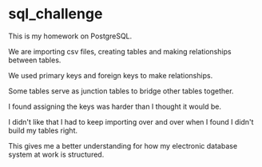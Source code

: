 # sql_challenge

This is my homework on PostgreSQL.  

We are importing csv files, creating tables and making relationships between tables.

We used primary keys and foreign keys to make relationships.

Some tables serve as junction tables to bridge other tables together.

I found assigning the keys was harder than I thought it would be.

I didn't like that I had to keep importing over and over when I found I didn't build my tables right.

This gives me a better understanding for how my electronic database system at work is structured.